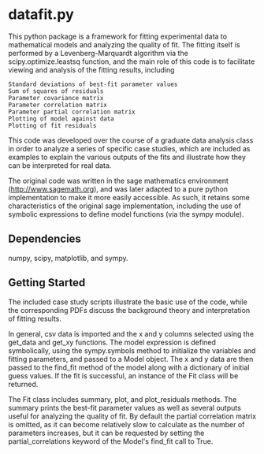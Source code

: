 datafit.py
=========

This python package is a framework for fitting experimental data to 
mathematical models and analyzing the quality of fit. The fitting
itself is performed by a Levenberg-Marquardt algorithm via the
scipy.optimize.leastsq function, and the main role of this code is
to facilitate viewing and analysis of the fitting results, including

    Standard deviations of best-fit parameter values
    Sum of squares of residuals
    Parameter covariance matrix
    Parameter correlation matrix
    Parameter partial correlation matrix
    Plotting of model against data
    Plotting of fit residuals

This code was developed over the course of a graduate data analysis
class in order to analyze a series of specific case studies, which
are included as examples to explain the various outputs of the fits
and illustrate how they can be interpreted for real data. 

The original code was written in the sage mathematics environment 
(http://www.sagemath.org), and was later adapted to a pure python 
implementation to make it more easily accessible. As such, it retains 
some characteristics of the original sage implementation, including 
the use of symbolic expressions to define model functions (via the 
sympy module).


Dependencies
-------------

numpy, scipy, matplotlib, and sympy.


Getting Started
-------------

The included case study scripts illustrate the basic use of the
code, while the corresponding PDFs discuss the background theory and 
interpretation of fitting results. 

In general, csv data is imported and the x and y columns selected using 
the get_data and get_xy functions. The model expression is defined 
symbolically, using the sympy.symbols method to initialize the variables 
and fitting parameters, and passed to a Model object. The x and y 
data are then passed to the find_fit method of the model along with a 
dictionary of initial guess values. If the fit is successful, an instance
of the Fit class will be returned. 

The Fit class includes summary, plot, and plot_residuals methods. The
summary prints the best-fit parameter values as well as several outputs 
useful for analyzing the quality of fit. By default the partial correlation
matrix is omitted, as it can become relatively slow to calculate as the
number of parameters increases, but it can be requested by setting the
partial_correlations keyword of the Model's find_fit call to True. 
